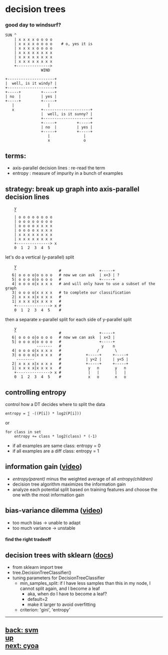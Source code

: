 ###
# decision trees
###

### good day to windsurf?

    SUN ^
        | x x x x o o o o
        | x x x x o o o o    # o, yes it is
        | x x x x o o o o
        | x x x x x x x x
        | x x x x x x x x
        | x x x x x x x x
        +--------------->
                    WIND

    +---------------------+
    |  well, is it windy? |
    +---------------------+
    +-----+         +-----+
    | no  |         | yes |
    +-----+         +-----+
       |               |
       x            +---------------------+
                    |  well, is it sunny? |
                    +---------------------+
                    +-----+         +-----+
                    | no  |         | yes |
                    +-----+         +-----+
                       |               |
                       x               o

## terms:
- axis-parallel decision lines : re-read the term
- entropy : measure of impurity in a bunch of examples


## strategy: break up graph into axis-parallel decision lines
        y
        ^
        | o o o o o o o o
        | o o o o o o o o    
        | o o o o x x x x
        | o o o o x x x x
        | x x x x x x x x
        | x x x x x x x x
        +---------------> x
        0  1  2  3  4  5

let's do a vertical (y-parallel) split  
  
        y
        ^                   #                 +-----+
       6| o o o o|o o o o   # now we can ask  | x<3 | ?
       5| o o o o|o o o o   #                 +-----+
       4| o o o o|x x x x   # and will only have to use a subset of the graph 
       3| o o o o|x x x x   # to complete our classification
       2| x x x x|x x x x   # 
       1| x x x x|x x x x   #
        +---------------> x #
        0  1  2  3  4  5    #      

then a separate x-parallel split for each side of y-parallel split  
  
        y
        ^                   #                 +-----+
       6| o o o o|o o o o   # now we can ask  | x<3 | 
       5| o o o o|o o o o   #                 +-----+
                  -------   #                  y    n
       4| o o o o|x x x x   #                /       \
       3| o o o o|x x x x   #           +-----+     +-----+
         --------           #           | y<2 |     | y<5 |
       2| x x x x|x x x x   #           +-----+     +-----+
       1| x x x x|x x x x   #            y   n       y   n
        +---------------> x #            |   |       |   | 
        0  1  2  3  4  5    #            x   o       x   o 

## controlling entropy
control how a DT decides where to split the data  

    entropy = ∑ -((P[i]) * log2(P[i]))
or   

    for class in set
        entropy += class * log2(class) * (-1)

- if all examples are same class: entropy = 0
- if all examples are a diff class: entropy = 1


## information gain ([video](https://classroom.udacity.com/courses/ud120/lessons/2258728540/concepts/24325985460923#))
- *entropy(parent)* minus the weighted average of all *entropy(children)*
- decision tree algorithm maximizes the information gain
- analyze each potential split based on training features and choose the one with the most information gain

## bias-variance dilemma ([video](https://classroom.udacity.com/courses/ud120/lessons/2258728540/concepts/24402485560923))
- too much bias -> unable to adapt
- too much variance -> unstable
#### find the right tradeoff


## decision trees with sklearn ([docs](http://scikit-learn.org/stable/modules/tree.html))

- from sklearn import tree
- tree.DecisionTreeClassifier()
- tuning parameters for DecisionTreeClassifier
    - min_samples_split: if I have less samples than this in my node, I cannot split again, and I become a leaf
        - aka, when do I have to become a leaf?
        - default=2
        - make it larger to avoid overfitting
    - criterion: 'gini', 'entropy'




---  
[back: svm](svm.md)   
[up](toc.md)   
[next: cyoa](cyoa.md)
---  

